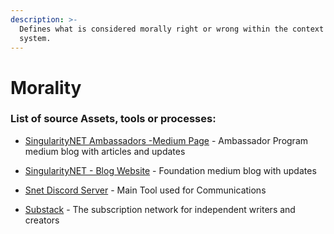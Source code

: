 ```yaml
---
description: >-
  Defines what is considered morally right or wrong within the context of the
  system.
---
```


# Morality



### List of source Assets, tools or processes:
- [SingularityNET Ambassadors -Medium Page](https://medium.com/@singularitynetambassadors) - Ambassador Program medium blog with articles and updates

- [SingularityNET - Blog Website](https://blog.singularitynet.io/) - Foundation medium blog with updates

- [Snet Discord Server](https://discord.gg/snet) - Main Tool used for Communications

- [Substack](https://substack.com/) - The subscription network for independent writers and creators

